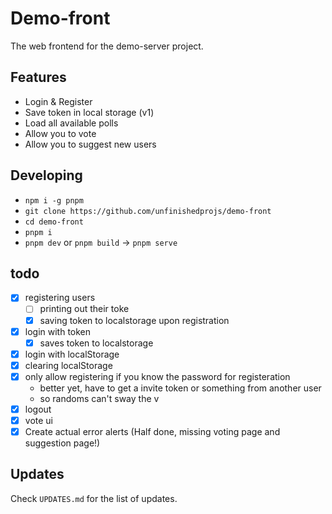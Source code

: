 # Demo-front

The web frontend for the demo-server project. 

## Features

- Login & Register
- Save token in local storage (v1)
- Load all available polls
- Allow you to vote
- Allow you to suggest new users

## Developing
- `npm i -g pnpm`
- `git clone https://github.com/unfinishedprojs/demo-front`
- `cd demo-front`
- `pnpm i`
- `pnpm dev` or `pnpm build` -> `pnpm serve`

## todo
- [X] registering users
  - [ ] printing out their toke
  - [X] saving token to localstorage upon registration
- [x] login with token
  - [x] saves token to localstorage
- [x] login with localStorage
- [x] clearing localStorage
- [X] only allow registering if you know the password for registeration
  - better yet, have to get a invite token or something from another user
  - so randoms can't sway the v
- [X] logout
- [X] vote ui
- [X] Create actual error alerts (Half done, missing voting page and suggestion page!)

## Updates

Check `UPDATES.md` for the list of updates.